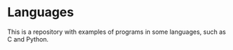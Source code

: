 # Languages
This is a repository with examples of programs in some languages, such as C and Python.
